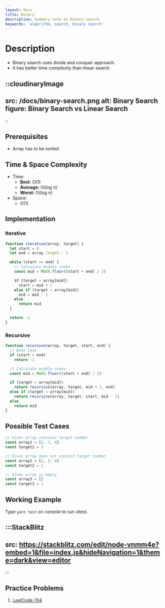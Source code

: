 ```yaml
---
layout: docs
title: Binary
description: Summary note on binary search
keywords: 'algorithm, search, binary search'
---
```


# Description
- Binary search uses divide and conquer approach.
- It has better time complexity than linear search

::cloudinaryImage
---
src: /docs/binary-search.png
alt: Binary Search
figure: Binary Search vs Linear Search
---
::

## Prerequisites
- Array has to be sorted

## Time & Space Complexity
- Time:
  - **Best:** O(1)
  - **Average:** O(log n)
  - **Worst:** O(log n)
- Space:
  - O(1)

## Implementation
### Iterative
```javascript
function iterative(array, target) {
  let start = 0
  let end = array.length - 1

  while (start <= end) {
    // Calculate middle index
    const mid = Math.floor((start + end) / 2)

    if (target > array[mid])
      start = mid + 1
    else if (target < array[mid])
      end = mid - 1
    else
      return mid
  }

  return -1
}
```
### Recursive
```javascript
function recursive(array, target, start, end) {
  // Base Case
  if (start > end)
    return -1

  // Calculate middle index
  const mid = Math.floor((start + end) / 2)

  if (target > array[mid])
    return recursive(array, target, mid + 1, end)
  else if (target < array[mid])
    return recursive(array, target, start, mid - 1)
  else
    return mid
}
```

## Possible Test Cases
```javascript
// Given array contains target number
const array1 = [2, 3, 4]
const target1 = 3

// Given array does not contain target number
const array2 = [2, 3, 4]
const target2 = 1

// Given array is empty
const array3 = []
const target3 = 1
```
## Working Example
Type `yarn test` on console to run vitest.

:::StackBlitz
---
src: https://stackblitz.com/edit/node-vnmm4e?embed=1&file=index.js&hideNavigation=1&theme=dark&view=editor
---
:::

## Practice Problems
1. [LeetCode 704](https://leetcode.com/problems/binary-search/)
